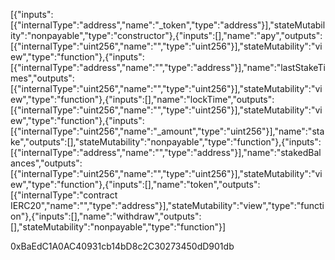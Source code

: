 [{"inputs":[{"internalType":"address","name":"_token","type":"address"}],"stateMutability":"nonpayable","type":"constructor"},{"inputs":[],"name":"apy","outputs":[{"internalType":"uint256","name":"","type":"uint256"}],"stateMutability":"view","type":"function"},{"inputs":[{"internalType":"address","name":"","type":"address"}],"name":"lastStakeTimes","outputs":[{"internalType":"uint256","name":"","type":"uint256"}],"stateMutability":"view","type":"function"},{"inputs":[],"name":"lockTime","outputs":[{"internalType":"uint256","name":"","type":"uint256"}],"stateMutability":"view","type":"function"},{"inputs":[{"internalType":"uint256","name":"_amount","type":"uint256"}],"name":"stake","outputs":[],"stateMutability":"nonpayable","type":"function"},{"inputs":[{"internalType":"address","name":"","type":"address"}],"name":"stakedBalances","outputs":[{"internalType":"uint256","name":"","type":"uint256"}],"stateMutability":"view","type":"function"},{"inputs":[],"name":"token","outputs":[{"internalType":"contract IERC20","name":"","type":"address"}],"stateMutability":"view","type":"function"},{"inputs":[],"name":"withdraw","outputs":[],"stateMutability":"nonpayable","type":"function"}]




0xBaEdC1A0AC40931cb14bD8c2C30273450dD901db
